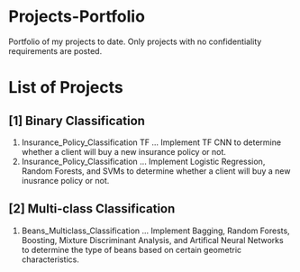 # Projects-Portfolio
Portfolio of my projects to date. Only projects with no confidentiality requirements are posted.

List of Projects
================
[1] Binary Classification
-------------------------
 1. Insurance_Policy_Classification TF ... Implement TF CNN to determine whether a client will buy a new insurance policy or not.
 2. Insurance_Policy_Classification    ... Implement Logistic Regression, Random Forests, and SVMs to determine whether a client will buy a new inusrance policy or not.
 
 [2] Multi-class Classification
 ------------------------------
 1. Beans_Multiclass_Classification ... Implement Bagging, Random Forests, Boosting, Mixture Discriminant Analysis, and Artifical Neural Networks to determine the type                                           of beans based on certain geometric characteristics.
